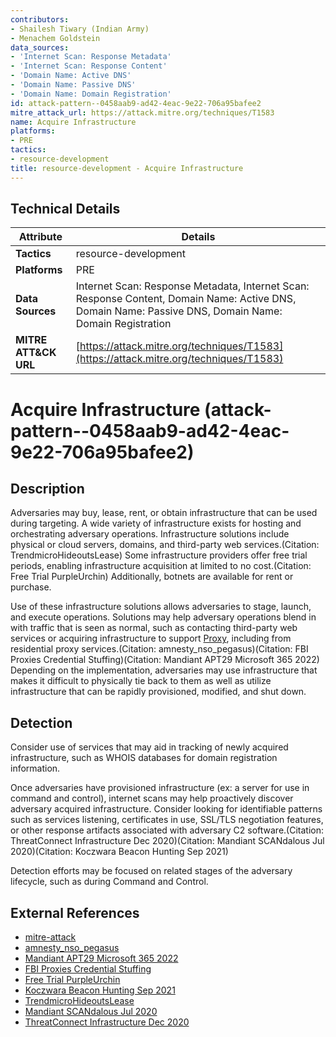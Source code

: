 ```yaml
---
contributors:
- Shailesh Tiwary (Indian Army)
- Menachem Goldstein
data_sources:
- 'Internet Scan: Response Metadata'
- 'Internet Scan: Response Content'
- 'Domain Name: Active DNS'
- 'Domain Name: Passive DNS'
- 'Domain Name: Domain Registration'
id: attack-pattern--0458aab9-ad42-4eac-9e22-706a95bafee2
mitre_attack_url: https://attack.mitre.org/techniques/T1583
name: Acquire Infrastructure
platforms:
- PRE
tactics:
- resource-development
title: resource-development - Acquire Infrastructure
---
```


## Technical Details

| Attribute | Details |
|-----------|----------|
| **Tactics** | resource-development |
| **Platforms** | PRE |
| **Data Sources** | Internet Scan: Response Metadata, Internet Scan: Response Content, Domain Name: Active DNS, Domain Name: Passive DNS, Domain Name: Domain Registration |
| **MITRE ATT&CK URL** | [https://attack.mitre.org/techniques/T1583](https://attack.mitre.org/techniques/T1583) |

# Acquire Infrastructure (attack-pattern--0458aab9-ad42-4eac-9e22-706a95bafee2)

## Description
Adversaries may buy, lease, rent, or obtain infrastructure that can be used during targeting. A wide variety of infrastructure exists for hosting and orchestrating adversary operations. Infrastructure solutions include physical or cloud servers, domains, and third-party web services.(Citation: TrendmicroHideoutsLease) Some infrastructure providers offer free trial periods, enabling infrastructure acquisition at limited to no cost.(Citation: Free Trial PurpleUrchin) Additionally, botnets are available for rent or purchase.

Use of these infrastructure solutions allows adversaries to stage, launch, and execute operations. Solutions may help adversary operations blend in with traffic that is seen as normal, such as contacting third-party web services or acquiring infrastructure to support [Proxy](https://attack.mitre.org/techniques/T1090), including from residential proxy services.(Citation: amnesty_nso_pegasus)(Citation: FBI Proxies Credential Stuffing)(Citation: Mandiant APT29 Microsoft 365 2022) Depending on the implementation, adversaries may use infrastructure that makes it difficult to physically tie back to them as well as utilize infrastructure that can be rapidly provisioned, modified, and shut down.

## Detection
Consider use of services that may aid in tracking of newly acquired infrastructure, such as WHOIS databases for domain registration information. 

Once adversaries have provisioned infrastructure (ex: a server for use in command and control), internet scans may help proactively discover adversary acquired infrastructure. Consider looking for identifiable patterns such as services listening, certificates in use, SSL/TLS negotiation features, or other response artifacts associated with adversary C2 software.(Citation: ThreatConnect Infrastructure Dec 2020)(Citation: Mandiant SCANdalous Jul 2020)(Citation: Koczwara Beacon Hunting Sep 2021)

Detection efforts may be focused on related stages of the adversary lifecycle, such as during Command and Control.

## External References
- [mitre-attack](https://attack.mitre.org/techniques/T1583)
- [amnesty_nso_pegasus](https://www.amnesty.org/en/latest/research/2021/07/forensic-methodology-report-how-to-catch-nso-groups-pegasus/)
- [Mandiant APT29 Microsoft 365 2022](https://www.mandiant.com/resources/blog/apt29-continues-targeting-microsoft)
- [FBI Proxies Credential Stuffing](https://www.ic3.gov/Media/News/2022/220818.pdf)
- [Free Trial PurpleUrchin](https://unit42.paloaltonetworks.com/purpleurchin-steals-cloud-resources/)
- [Koczwara Beacon Hunting Sep 2021](https://michaelkoczwara.medium.com/cobalt-strike-c2-hunting-with-shodan-c448d501a6e2)
- [TrendmicroHideoutsLease](https://documents.trendmicro.com/assets/wp/wp-criminal-hideouts-for-lease.pdf)
- [Mandiant SCANdalous Jul 2020](https://www.mandiant.com/resources/scandalous-external-detection-using-network-scan-data-and-automation)
- [ThreatConnect Infrastructure Dec 2020](https://threatconnect.com/blog/infrastructure-research-hunting/)
